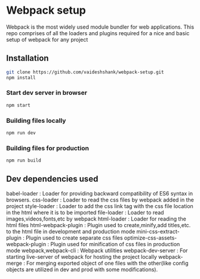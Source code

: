 # Webpack setup

Webpack is the most widely used module bundler for web applications. 
This repo comprises of all the loaders and plugins required for a nice and basic setup of webpack for any project

## Installation 

```bash
git clone https://github.com/vaideshshank/webpack-setup.git
npm install
```

### Start dev server in browser
```bash
npm start
```
### Building files locally
```bash
npm run dev
```
### Building files for production
```bash
npm run build
```

## Dev dependencies used
babel-loader    : Loader for providing backward compatibility of ES6 syntax in browsers.
css-loader      : Loader to read the css files by webpack added in the project
style-loader    : Loader to add the css link tag with the css file location in the html where it is to be imported
file-loader     : Loader to read images,videos,fonts,etc by webpack
html-loader     : Loader for reading the html files
html-webpack-plugin     : Plugin used to create,minify,add titles,etc. to the html file in development and production mode
mini-css-extract-plugin     : Plugin used to create separate css files
optimize-css-assets-webpack-plugin      : Plugin used for minification of css files in production mode
webpack,webpack-cli     : Webpack utilities
webpack-dev-server      : For starting live-server of webpack for hosting the project locally
webpack-merge   : For merging exported object of one files with the other(like config objects are utilized in dev and prod with some modifications).